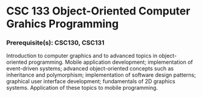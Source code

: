 # CSC 133 Object-Oriented Computer Grahics Programming
### Prerequisite(s): CSC130, CSC131

Introduction to computer graphics and to advanced topics in object-oriented programming. Mobile application development; implementation of event-driven systems; advanced object-oriented concepts such as inheritance and polymorphism; implementation of software design patterns; graphical user interface development; fundamentals of 2D graphics systems. Application of these topics to mobile programming.

